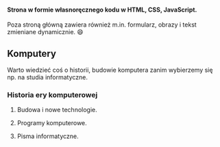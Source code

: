 #### Strona w formie własnoręcznego kodu w HTML, CSS, JavaScript.
Poza stroną główną zawiera również m.in. formularz, obrazy i tekst zmieniane dynamicznie. :smile:

## Komputery
Warto wiedzieć coś o historii, budowie komputera zanim wybierzemy się np. na studia informatyczne.

### Historia ery komputerowej

1. Budowa i nowe technologie.

2. Programy komputerowe.

3. Pisma informatyczne.

